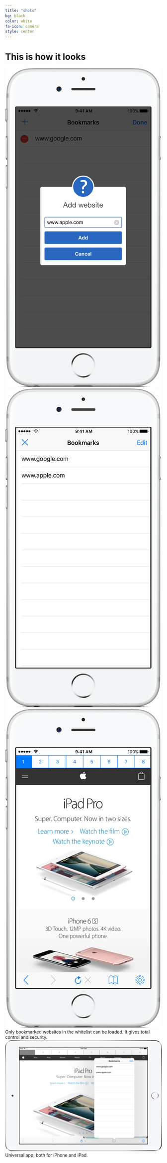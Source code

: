```yaml
---
title: "shots"
bg: black
color: white
fa-icon: camera
style: center
---
```

# This is how it looks

<div>
<img class="row small column" src="img/shots/6_s3_framed.png" alt="" title="" />
<img class="row small column" src="img/shots/6_s4_framed.png"  alt="Corporate Comedy Magician" title="Corporate Comedy Magician"/>
<img class="row small column" src="img/shots/6_s5_framed.png"      alt="Corporate Magician Bay Area" title="Corporate Magician Bay Area" />
</div>
Only bookmarked websites in the whitelist can be loaded. It gives total control and security.
<div>
<img class="row full column"   src="img/shots/ipad-silver.png"      alt="Robert Strong Magician" title="Robert Strong Magician" />
</div>
Universal app, both for iPhone and iPad.


